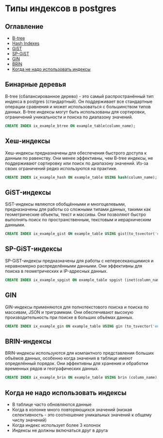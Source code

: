 # Типы индексов в postgres
## Оглавление
- [B-tree](#бинарные-деревья)
- [Hash Indexes](#хеш-индексы)
- [GiST](#gist-индексы)
- [SP-GiST](#sp-gist-индексы)
- [GIN](#gin)
- [BRIN](#brin-индексы)
- [Когда не надо использовать индексы](#когда-не-надо-использовать-индексы)
## Бинарные деревья
B-tree (сбалансированное дерево) - это самый распространённый тип индекса в postgres (стандартный). Он поддерживает все 
стандартные операции сравнения и может использоваться с большинством типов данных. B-tree индексы могут быть 
использованы для сортировки, ограничений уникальности и поиска по диапазону значений.
```sql
CREATE INDEX ix_example_btree ON example_table(column_name);
```
## Хеш-индексы
Хеш-индексы предназначены для обеспечения быстрого доступа к данным по равенству. Они менее эффективны, чем B-tree 
индексы, не поддерживают сортировку или поиск по диапазону значений. Из-за своих ограничений редко используются на 
практике.
```sql
CREATE INDEX ix_example_hash ON example_table USING hash(column_name);
```
## GiST-индексы
SiST-индексы являются обобщёнными и многоцелевыми, предназначены для работы со сложными типами данных, такими как 
геометрические объекты, текст и массивы. Они позволяют быстро выполнять поиск по пространственным, текстовым и 
иерархическим данными.
```sql
CREATE INDEX ix_example_gist ON example_table USING gist(to_tsvector('english', column_name));
```
## SP-GiST-индексы
SP-GiST-индексы предназначены для работы с непересекающимися и неравномерно распределёнными данными. Они эффективны для 
поиска в геометрических и IP-адресных данных.
```sql
CREATE INDEX ix_example_spgist ON example_table spgist (inet(column_name))
```
## GIN
GIN-индексы применяются для полнотекстового поиска и поиска по массивам, JSON и триграммам. Они обеспечивают высокую 
производительность при поиске в больших объёмах данных.
```sql
CREATE INDEX ix_example_gin ON example_table USING gin (to_tsvector('english', column_name));
```
## BRIN-индексы
BRIN-индексы используются для компактного представления больших объёмов данных, особенно когда значения в таблице имеют 
определённый порядок. Они эффективны для хранения и обработки временных рядов и географических данных.
```sql
CREATE INDEX ix_example_brin ON example_table USING brin (column_name);
```
## Когда не надо использовать индексы
- В таблице часто обновляются данные
- Когда в колонке много повторяющихся значений (низкая селективность - это соотношение уникальных значений к общему 
числу значений)
- Когда индекс использует более 3 колонок
- Индексы не должны включаться друг в друга

